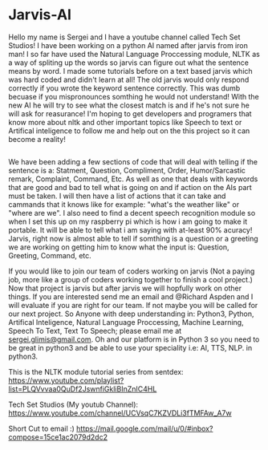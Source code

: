 # Jarvis-AI
Hello my name is Sergei and I have a youtube channel called Tech Set Studios! I have been working on a python AI named after jarvis from iron man! I so far have used the Natural Language Proccessing module, NLTK as a way of spliting up the words so jarvis can figure out what the sentence means by word. I made some tutorials before on a text based jarvis which was hard coded and didn't learn at all! The old jarvis would only respond correctly if you wrote the keyword sentence correctly. This was dumb becuase if you mispronounces somthing he would not understand! With the new AI he will try to see what the closest match is and if he's not sure he will ask for reasurance! I'm hoping to get developers and programers that know more about nltk and other important topics like Speech to text or Artifical inteligence to follow me and help out on the this project so it can become a reality!





<img src="https://github.com/techsetonyoutube/Jarvis-AI/blob/master/Jarvis%20Desktop%20backround.jpg" alt=""/>



We have been adding a few sections of code that will deal with telling if the sentence is a: Statment, Question, Compliment, Order, Humor/Sarcastic remark, Complaint, Command, Etc. As well as one that deals with keywords that are good and bad to tell what is going on and if action on the AIs part must be taken. I will then have a list of actions that it can take and cammands that it knows like for example: "what's the weather like" or "where are we". I also need to find a decent speech recognition module so when I set this up on my raspberry pi which is how i am going to make it portable. It will be able to tell what i am saying with at-least 90% acuracy! Jarvis, right now is almost able to tell if somthing is a question or a greeting we are working on getting him to know what the input is: Question, Greeting, Command, etc. 

If you would like to join our team of coders working on jarvis (Not a paying job, more like a group of coders working together to finish a cool project.) Now that project is jarvis but after jarvis we will hopfully work on other things. If you are interested send me an email and @Richard Aspden and I will evaluate if you are right for our team. If not maybe you will be called for our next project. So Anyone with deep understanding in: Python3, Python, Artifical Inteligence, Natural Language Proccessing, Machine Learning, Speech To Text, Text To Speech; please email me at sergei.glimis@gmail.com. Oh and our platform is in Python 3 so you need to be great in python3 and be able to use your speciality i.e: AI, TTS, NLP. in python3.

This is the NLTK module tutorial series from sentdex: https://www.youtube.com/playlist?list=PLQVvvaa0QuDf2JswnfiGkliBInZnIC4HL

Tech Set Studios (My youtub Channel): https://www.youtube.com/channel/UCVsqC7KZVDLi3fTMFAw_A7w

Short Cut to email :) https://mail.google.com/mail/u/0/#inbox?compose=15ce1ac2079d2dc2
